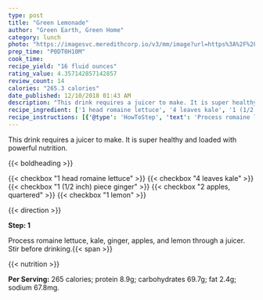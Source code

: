 ```yaml
---
type: post
title: "Green Lemonade"
author: "Green Earth, Green Home"
category: lunch
photo: "https://imagesvc.meredithcorp.io/v3/mm/image?url=https%3A%2F%2Fimages.media-allrecipes.com%2Fuserphotos%2F1012583.jpg"
prep_time: "P0DT0H10M"
cook_time: 
recipe_yield: "16 fluid ounces"
rating_value: 4.357142857142857
review_count: 14
calories: "265.3 calories"
date_published: 12/10/2018 01:43 AM
description: "This drink requires a juicer to make. It is super healthy and loaded with powerful nutrition."
recipe_ingredient: ['1 head romaine lettuce', '4 leaves kale', '1 (1/2 inch) piece ginger', '2 apples, quartered', '1 lemon']
recipe_instructions: [{'@type': 'HowToStep', 'text': 'Process romaine lettuce, kale, ginger, apples, and lemon through a juicer. Stir before drinking.\n'}]
---
```


This drink requires a juicer to make. It is super healthy and loaded with powerful nutrition. 

{{< boldheading >}}

{{< checkbox "1 head romaine lettuce" >}}
{{< checkbox "4 leaves kale" >}}
{{< checkbox "1 (1/2 inch) piece ginger" >}}
{{< checkbox "2  apples, quartered" >}}
{{< checkbox "1  lemon" >}}


{{< direction >}}

**Step: 1**

Process romaine lettuce, kale, ginger, apples, and lemon through a juicer. Stir before drinking.{{< span >}}

{{< nutrition >}}

**Per Serving:** 265 calories; protein 8.9g; carbohydrates 69.7g; fat 2.4g; sodium 67.8mg.
